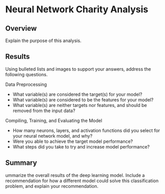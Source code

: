 # Neural Network Charity Analysis #

## Overview ##
Explain the purpose of this analysis.

## Results ##

Using bulleted lists and images to support your answers, address the following questions.

Data Preprocessing
  * What variable(s) are considered the target(s) for your model?
  * What variable(s) are considered to be the features for your model?
  * What variable(s) are neither targets nor features, and should be removed from the input data?

Compiling, Training, and Evaluating the Model
  * How many neurons, layers, and activation functions did you select for your neural network model, and why?
  * Were you able to achieve the target model performance?
  * What steps did you take to try and increase model performance?

## Summary ##

ummarize the overall results of the deep learning model. Include a recommendation for how a different model could solve this classification problem, and explain your recommendation.
